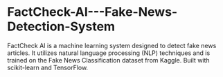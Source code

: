 # FactCheck-AI---Fake-News-Detection-System
FactCheck AI is a machine learning system designed to detect fake news articles. It utilizes natural language processing (NLP) techniques and is trained on the Fake News Classification dataset from Kaggle. Built with scikit-learn and TensorFlow.
